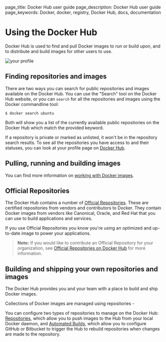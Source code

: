 page_title: Docker Hub user guide
page_description: Docker Hub user guide
page_keywords: Docker, docker, registry, Docker Hub, docs, documentation

# Using the Docker Hub

Docker Hub is used to find and pull Docker images to run or build upon, and to
distribute and build images for other users to use.

![your profile](/docker-hub/hub-images/dashboard.png)

## Finding repositories and images

There are two ways you can search for public repositories and images available
on the Docker Hub. You can use the "Search" tool on the Docker Hub website, or
you can `search` for all the repositories and images using the Docker commandline
tool:

    $ docker search ubuntu

Both will show you a list of the currently available public repositories on the
Docker Hub which match the provided keyword.

If a repository is private or marked as unlisted, it won't be in the repository
search results. To see all the repositories you have access to and their statuses,
you can look at your profile page on [Docker Hub](https://hub.docker.com).

## Pulling, running and building images

You can find more information on [working with Docker images](../userguide/dockerimages.md).

## Official Repositories

The Docker Hub contains a number of [Official
Repositories](http://registry.hub.docker.com/official). These are
certified repositories from vendors and contributors to Docker. They
contain Docker images from vendors like Canonical, Oracle, and Red Hat
that you can use to build applications and services.

If you use Official Repositories you know you're using an optimized and
up-to-date image to power your applications.

> **Note:**
> If you would like to contribute an Official Repository for your
> organization, see [Official Repositories on Docker
> Hub](/docker-hub/official_repos) for more information.

## Building and shipping your own repositories and images

The Docker Hub provides you and your team with a place to build and ship Docker images.

Collections of Docker images are managed using repositories - 

You can configure two types of repositories to manage on the Docker Hub:
[Repositories](./repos.md), which allow you to push images to the Hub from your local Docker daemon,
and [Automated Builds](./builds.md), which allow you to configure GitHub or Bitbucket to
trigger the Hub to rebuild repositories when changes are made to the repository.
